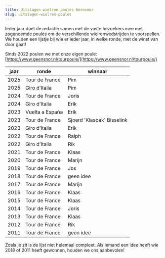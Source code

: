 ```yaml
---
title: Uitslagen wielren poules Geensnor
slug: uitslagen-wielren-poules
---
```


Ieder jaar doet de redactie samen met de vaste bezoekers mee met zogenoemde poules om de verschillende wielrenwedstrijden te voorspellen. We houden een lijstje bij wie er ieder jaar, in welke ronde, met de winst van door gaat!

Sinds 2022 poulen we met onze eigen poule: [https://www.geensnor.nl/tourpoule/](https://www.geensnor.nl/tourpoule/)

| jaar | ronde           | winnaar                    |
| ---- | --------------- | -------------------------- |
| 2025 | Tour de France  | Pim                        |
| 2025 | Giro d’Italia   | Pim                        |
| 2024 | Tour de France  | Joris                      |
| 2024 | Giro d’Italia   | Erik                       |
| 2023 | Vuelta a España | Erik                       |
| 2023 | Tour de France  | Sjoerd 'Klasbak' Bisselink |
| 2023 | Giro d’Italia   | Erik                       |
| 2022 | Tour de France  | Ralph                      |
| 2022 | Giro d’Italia   | Rik                        |
| 2021 | Tour de France  | Klaas                      |
| 2020 | Tour de France  | Marijn                     |
| 2019 | Tour de France  | Jos                        |
| 2018 | Tour de France  | geen idee                  |
| 2017 | Tour de France  | Marijn                     |
| 2016 | Tour de France  | Klaas                      |
| 2015 | Tour de France  | Klaas                      |
| 2014 | Tour de France  | Joris                      |
| 2013 | Tour de France  | Klaas                      |
| 2012 | Tour de France  | Rik                        |
| 2011 | Tour de France  | geen idee                  |

Zoals je zit is de lijst niet helemaal compleet. Als iemand een idee heeft wie 2018 of 2011 heeft gewonnen, houden we ons aanbevolen!
